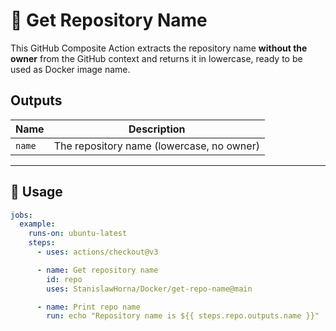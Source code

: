 # 📛 Get Repository Name

This GitHub Composite Action extracts the repository name **without the owner** from the GitHub context
and returns it in lowercase, ready to be used as Docker image name.

## Outputs

| Name   | Description                               |
| ------ | ----------------------------------------- |
| `name` | The repository name (lowercase, no owner) |

---

## 🚀 Usage

```YAML
jobs:
  example:
    runs-on: ubuntu-latest
    steps:
      - uses: actions/checkout@v3

      - name: Get repository name
        id: repo
        uses: StanislawHorna/Docker/get-repo-name@main

      - name: Print repo name
        run: echo "Repository name is ${{ steps.repo.outputs.name }}"
```
